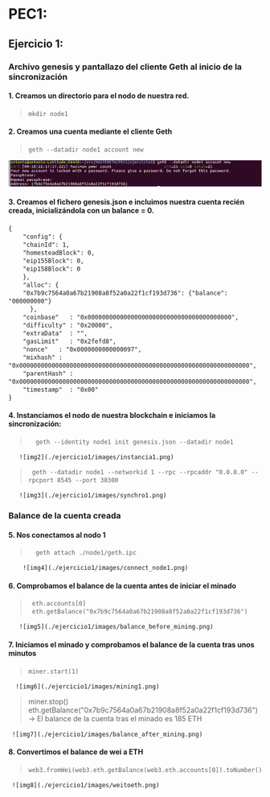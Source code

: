 # PEC1:

## Ejercicio 1: 

### Archivo genesis y pantallazo del cliente Geth al inicio de la sincronización

####  1. Creamos un directorio para el nodo de nuestra red.	
>     mkdir node1

####  2. Creamos una cuenta mediante el cliente Geth
>     geth --datadir node1 account new

   ![img1](./ejercicio1/images/account1.png)

####  3. Creamos el fichero genesis.json e incluimos nuestra cuenta recién creada, inicializándola con un balance = 0.
>
	{
	    "config": {
		"chainId": 1,
		"homesteadBlock": 0,
		"eip155Block": 0,
		"eip158Block": 0
	    },
	    "alloc": {
		"0x7b9c7564a0a67b21908a8f52a0a22f1cf193d736": {"balance": "000000000"}
	      },
	    "coinbase"   : "0x0000000000000000000000000000000000000000",
	    "difficulty" : "0x20000",
	    "extraData"  : "",
	    "gasLimit"   : "0x2fefd8",
	    "nonce"   : "0x0000000000000097",
	    "mixhash" : "0x0000000000000000000000000000000000000000000000000000000000000000",
	    "parentHash" : "0x0000000000000000000000000000000000000000000000000000000000000000",
	    "timestamp"  : "0x00"
	}

####  4. Instanciamos el nodo de nuestra blockchain e iniciamos la sincronización:
       
>       geth --identity node1 init genesis.json --datadir node1
       ![img2](./ejercicio1/images/instancia1.png)

>      geth --datadir node1 --networkid 1 --rpc --rpcaddr "0.0.0.0" --rpcport 8545 --port 30300
       ![img3](./ejercicio1/images/synchro1.png)



### Balance de la cuenta creada

####  5. Nos conectamos al nodo 1 
>       geth attach ./node1/geth.ipc
        ![img4](./ejercicio1/images/connect_node1.png)

  
####  6. Comprobamos el balance de la cuenta antes de iniciar  el minado 
>      eth.accounts[0] 
>      eth.getBalance("0x7b9c7564a0a67b21908a8f52a0a22f1cf193d736")
       ![img5](./ejercicio1/images/balance_before_mining.png)

####  7. Iniciamos el minado y comprobamos el balance de la cuenta tras unos minutos
>     miner.start(1)
      ![img6](./ejercicio1/images/mining1.png)

>    miner.stop()
     eth.getBalance("0x7b9c7564a0a67b21908a8f52a0a22f1cf193d736") -> El balance de la cuenta tras el minado es 185 ETH
     
     ![img7](./ejercicio1/images/balance_after_mining.png)

####  8. Convertimos el balance de wei a ETH 
>     web3.fromWei(web3.eth.getBalance(web3.eth.accounts[0]).toNumber()) 
     ![img8](./ejercicio1/images/weitoeth.png)
      




